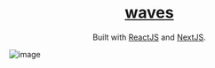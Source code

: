 <h1 align="center">
  <a href="https://surfwaves.io" target="_blank">waves</a>
</h1>
<p align="center">
  Built with <a href="https://reactjs.org/" target="_blank">ReactJS</a> and <a href="https://reactjs.org/" target="_blank">NextJS</a>.
</p>

![image](https://img001.prntscr.com/file/img001/wcY4DBQkSPm3HABTgvtdRQ.png)
